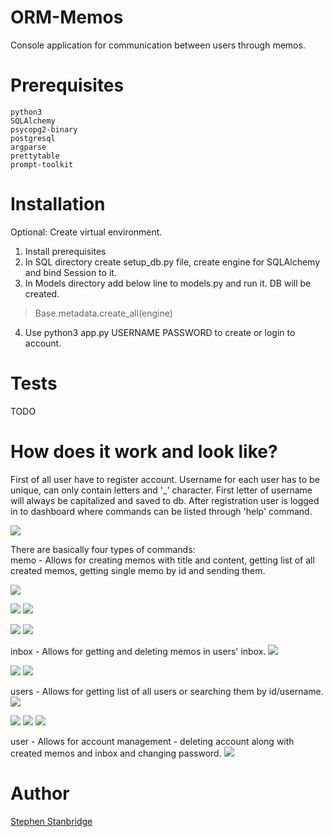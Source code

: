 # ORM-Memos
Console application for communication between users through memos.


# Prerequisites
```
python3
SQLAlchemy
psycopg2-binary
postgresql
argparse
prettytable
prompt-toolkit
```


# Installation

Optional: Create virtual environment.
1. Install prerequisites
2. In SQL directory create setup_db.py file, create engine for SQLAlchemy and bind Session to it.
3. In Models directory add below line to models.py and run it. DB will be created.
> Base.metadata.create_all(engine)
4. Use python3 app.py USERNAME PASSWORD to create or login to account.


# Tests

TODO


# How does it work and look like?

First of all user have to register account. Username for each user has to be unique, can only contain 
letters and '_' character.
First letter of username will always be capitalized and saved to db.
After registration user is logged in to dashboard where commands can be listed through 'help' command.

<img src="https://imgur.com/zaNDNiF.png" />

There are basically four types of commands:<br>
memo - Allows for creating memos with title and content, getting list of all created memos, getting single memo by id
and sending them.

<img src="https://imgur.com/JQzkxHz.png" />
<p><img src="https://imgur.com/53IWeQB.png" />  <img src="https://imgur.com/0vTJFDi.png" /></p>
<p><img src="https://imgur.com/DUgMrbf.png" />  <img src="https://imgur.com/pi90zz9.png" /></p>


inbox - Allows for getting and deleting memos in users' inbox.
<img src="https://imgur.com/0P9vQMe.png" />
<p><img src="https://imgur.com/vX8fQCB.png" />  <img src="https://imgur.com/ygU7yHS.png" /></p>


users - Allows for getting list of all users or searching them by id/username.
<img src="https://imgur.com/b4jbEqI.png" />
<p><img src="https://imgur.com/1SOZksX.png" />  <img src="https://imgur.com/AaENVSN.png" />  <img src="https://imgur.com/KKkLuSm.png" /></p>


user - Allows for account management - deleting account along with created memos and inbox and changing password.
<img src="https://imgur.com/yGGVN37.png" />


# Author
<a href="https://www.linkedin.com/in/stephen-stanbridge-26bbb416a/"> Stephen Stanbridge</a>

